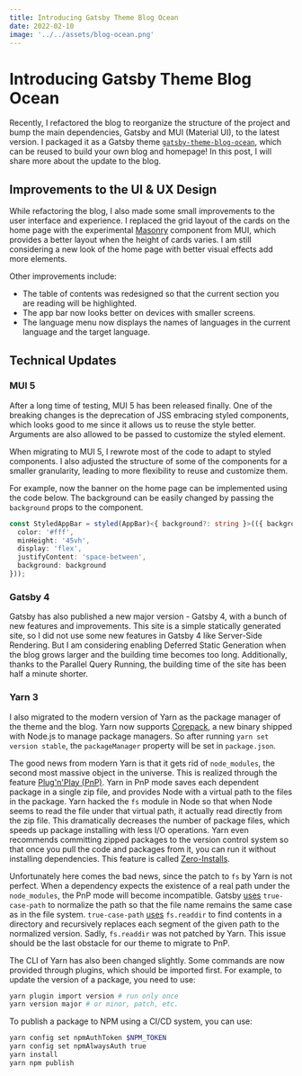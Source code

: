 ```yaml
---
title: Introducing Gatsby Theme Blog Ocean
date: 2022-02-10
image: '../../assets/blog-ocean.png'
---
```


# Introducing Gatsby Theme Blog Ocean

Recently, I refactored the blog to reorganize the structure of the project and bump the main dependencies, Gatsby and MUI (Material UI), to the latest version. I packaged it as a Gatsby theme [`gatsby-theme-blog-ocean`](https://www.gatsbyjs.com/plugins/gatsby-theme-blog-ocean/), which can be reused to build your own blog and homepage! In this post, I will share more about the update to the blog.

## Improvements to the UI & UX Design

While refactoring the blog, I also made some small improvements to the user interface and experience. I replaced the grid layout of the cards on the home page with the experimental [Masonry](https://mui.com/components/masonry/) component from MUI, which provides a better layout when the height of cards varies. I am still considering a new look of the home page with better visual effects add more elements.

Other improvements include:

- The table of contents was redesigned so that the current section you are reading will be highlighted.
- The app bar now looks better on devices with smaller screens. 
- The language menu now displays the names of languages in the current language and the target language.

## Technical Updates

### MUI 5

After a long time of testing, MUI 5 has been released finally. One of the breaking changes is the deprecation of JSS embracing styled components, which looks good to me since it allows us to reuse the style better. Arguments are also allowed to be passed to customize the styled element.

When migrating to MUI 5, I rewrote most of the code to adapt to styled components. I also adjusted the structure of some of the components for a smaller granularity, leading to more flexibility to reuse and customize them.

For example, now the banner on the home page can be implemented using the code below. The background can be easily changed by passing the `background` props to the component.

```ts
const StyledAppBar = styled(AppBar)<{ background?: string }>(({ background }) => ({
  color: '#fff',
  minHeight: '45vh',
  display: 'flex',
  justifyContent: 'space-between',
  background: background
}));
```

### Gatsby 4

Gatsby has also published a new major version - Gatsby 4, with a bunch of new features and improvements. This site is a simple statically generated site, so I did not use some new features in Gatsby 4 like Server-Side Rendering. But I am considering enabling Deferred Static Generation when the blog grows larger and the building time becomes too long. Additionally, thanks to the Parallel Query Running, the building time of the site has been half a minute shorter.

### Yarn 3

I also migrated to the modern version of Yarn as the package manager of the theme and the blog. Yarn now supports [Corepack](https://nodejs.org/dist/latest/docs/api/corepack.html), a new binary shipped with Node.js to manage package managers. So after running `yarn set version stable`, the `packageManager` property will be set in `package.json`.

The good news from modern Yarn is that it gets rid of `node_modules`, the second most massive object in the universe. This is realized through the feature [Plug'n'Play (PnP)](https://yarnpkg.com/features/pnp). Yarn in PnP mode saves each dependent package in a single zip file, and provides Node with a virtual path to the files in the package. Yarn hacked the `fs` module in Node so that when Node seems to read the file under that virtual path, it actually read directly from the zip file. This dramatically decreases the number of package files, which speeds up package installing with less I/O operations. Yarn even recommends committing zipped packages to the version control system so that once you pull the code and packages from it, you can run it without installing dependencies. This feature is called [Zero-Installs](https://yarnpkg.com/features/zero-installs).

Unfortunately here comes the bad news, since the patch to `fs` by Yarn is not perfect. When a dependency expects the existence of a real path under the `node_modules`, the PnP mode will become incompatible. Gatsby [uses](https://github.com/gatsbyjs/gatsby/blob/d94c8e48a3640b59423c37da1439531ab0c023ec/packages/gatsby/src/redux/actions/public.js#L328) `true-case-path` to normalize the path so that the file name remains the same case as in the file system. `true-case-path` [uses](https://github.com/Profiscience/true-case-path/blob/8a016e6a8be64c873aba414fbcdb4748e24dc796/index.js#L89) `fs.readdir` to find contents in a directory and recursively replaces each segment of the given path to the normalized version. Sadly, `fs.readdir` was not patched by Yarn. This issue should be the last obstacle for our theme to migrate to PnP.

The CLI of Yarn has also been changed slightly. Some commands are now provided through plugins, which should be imported first. For example, to update the version of a package, you need to use:

```bash
yarn plugin import version # run only once
yarn version major # or minor, patch, etc.
```

To publish a package to NPM using a CI/CD system, you can use:

```bash
yarn config set npmAuthToken $NPM_TOKEN
yarn config set npmAlwaysAuth true
yarn install
yarn npm publish
```
